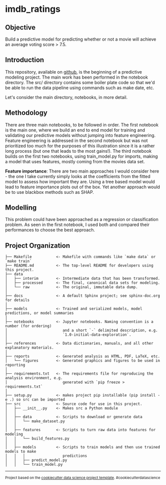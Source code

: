 imdb_ratings
==============================

Objective
-----------------

Build a predictive model for predicting whether or not a movie will achieve an average voting
score > 7.5.


Introduction
-----------------
This repository, available on [github](https://github.com/roumail/imdb_ratings), is the beginning of a predictive modeling project. The main work has been performed in the notebook directory. The src/ directory contains some boiler plate code so that we'd be able to run the data pipeline using commands such as make date, etc. 

Let's consider the main directory, notebooks, in more detail.

Methodology
------------------

There are three main notebooks, to be followed in order. The first notebook is the main one, where we build an end to end model for training and validating our predictive models without jumping into feature engineering. Feature engineering is addressed in the second notebook but was not prioritized too much for the purposes of this illustration since it is a rather long process (but one that leads to the most gains!). The third notebook builds on the first two notebooks, using train_model.py for imports, making a model that uses features, mostly coming from the movies data set.

__Feature importance__:
There are two main approaches I would consider here - the one I take currently simply looks at the coefficients from the fitted model to assess how important they are. Using a tree based model would lead to feature importance plots out of the box. Yet another approach would be to use blackbox methods such as SHAP.


Modelling
--------------

This problem could have been approached as a regression or classification problem. As seen in the first notebook, I used both and compared their performances to choose the best approach. 


Project Organization
------------

    ├── Makefile           <- Makefile with commands like `make data` or `make train`
    ├── README.md          <- The top-level README for developers using this project.
    ├── data
    │   ├── interim        <- Intermediate data that has been transformed.
    │   ├── processed      <- The final, canonical data sets for modeling.
    │   └── raw            <- The original, immutable data dump.
    │
    ├── docs               <- A default Sphinx project; see sphinx-doc.org for details
    │
    ├── models             <- Trained and serialized models, model predictions, or model summaries
    │
    ├── notebooks          <- Jupyter notebooks. Naming convention is a number (for ordering)
    │                         and a short `-` delimited description, e.g.
    │                         `1.0-initial-data-exploration`.
    │
    ├── references         <- Data dictionaries, manuals, and all other explanatory materials.
    │
    ├── reports            <- Generated analysis as HTML, PDF, LaTeX, etc.
    │   └── figures        <- Generated graphics and figures to be used in reporting
    │
    ├── requirements.txt   <- The requirements file for reproducing the analysis environment, e.g.
    │                         generated with `pip freeze > requirements.txt`
    │
    ├── setup.py           <- makes project pip installable (pip install -e .) so src can be imported
    ├── src                <- Source code for use in this project.
    │   ├── __init__.py    <- Makes src a Python module
    │   │
    │   ├── data           <- Scripts to download or generate data
    │   │   └── make_dataset.py
    │   │
    │   ├── features       <- Scripts to turn raw data into features for modeling
    │   │   └── build_features.py
    │   │
    │   ├── models         <- Scripts to train models and then use trained models to make
    │   │   │                 predictions
    │   │   ├── predict_model.py
    │   │   └── train_model.py
    

--------

<p><small>Project based on the <a target="_blank" href="https://drivendata.github.io/cookiecutter-data-science/">cookiecutter data science project template</a>. #cookiecutterdatascience</small></p>

